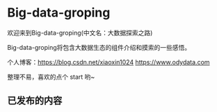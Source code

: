 # Big-data-groping

欢迎来到Big-data-groping(中文名：大数据探索之路)

Big-data-groping将包含大数据生态的组件介绍和摸索的一些感悟。

个人博客：https://blog.csdn.net/xiaoxin1024       https://www.odydata.com

整理不易，喜欢的点个 start 哟~

## 已发布的内容

[JVM资源]: https://github.com/liuerge/Big-data-groping/blob/master/JVM/readme.md
[书籍推荐]: https://github.com/liuerge/Big-data-groping/blob/master/%E4%B9%A6%E7%B1%8D%E6%8E%A8%E8%8D%90/read-those-books-and-book-recommendations.md
[数据挖掘相关]: https://github.com/liuerge/Big-data-groping/tree/master/%E5%B1%85%E5%A3%AB%E7%9A%84%E6%95%B0%E6%8D%AE%E6%8C%96%E6%8E%98%E5%B0%8F%E7%BB%84
[数据治理相关]: https://github.com/liuerge/Big-data-groping/tree/master/%E6%95%B0%E6%8D%AE%E6%B2%BB%E7%90%86

[Flink相关]: https://github.com/liuerge/Big-data-groping/tree/master/Flink

